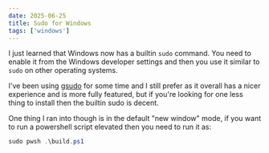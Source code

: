 ```yaml
---
date: 2025-06-25
title: Sudo for Windows
tags: ['windows']
---
```


I just learned that Windows now has a builtin `sudo` command.
You need to enable it from the Windows developer settings and then you use it similar to `sudo` on other operating systems.

I've been using [gsudo](https://gerardog.github.io/gsudo/docs/gsudo-vs-sudo) for some time and I still prefer as it overall has a nicer experience and is more fully featured, but if you're looking for one less thing to install then the builtin sudo is decent.

One thing I ran into though is in the default "new window" mode, if you want to run a powershell script elevated then you need to run it as:

```powershell
sudo pwsh .\build.ps1
```
